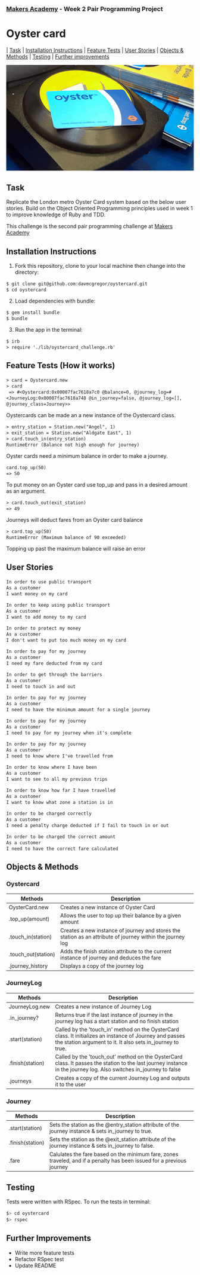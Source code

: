 ### [Makers Academy](http://www.makersacademy.com) - Week 2 Pair Programming Project

# Oyster card 

| [Task](#Task) | [Installation Instructions](#Installation) | [Feature Tests](#Feature_Tests) | [User Stories](#Story) | [Objects & Methods](#Methods) | [Testing](#Testing) | [Further improvements](#Further_Improvements)

![oystercard](oystercard.jpeg)

## <a name="Task">Task</a>

Replicate the London metro Oyster Card system based on the below user stories. Build on the Object Oriented Programming principles used in week 1 to improve knowledge of Ruby and TDD.   

This challenge is the second pair programming challenge at [Makers Academy](https://github.com/makersacademy)

## <a name="Installation">Installation Instructions</a>

1. Fork this repository, clone to your local machine then change into the directory:
```
$ git clone git@github.com:davmcgregor/oystercard.git
$ cd oystercard
```
2. Load dependencies with bundle:
```
$ gem install bundle
$ bundle
```
3. Run the app in the terminal:

```Shell
$ irb
> require './lib/oystercard_challenge.rb'
```

## <a name="Feature_Tests">Feature Tests (How it works)</a>

```
> card = Oystercard.new
> card
 => #<Oystercard:0x00007fac7618a7c0 @balance=0, @journey_log=#<JourneyLog:0x00007fac7618a748 @in_journey=false, @journey_log=[], @journey_class=Journey>> 
```
Oystercards can be made an a new instance of the Oystercard class.
```
> entry_station = Station.new("Angel", 1)
> exit_station = Station.new("Aldgate East", 1)
> card.touch_in(entry_station)
RuntimeError (Balance not high enough for journey)
```
Oyster cards need a minimum balance in order to make a journey.
```
card.top_up(50)
=> 50 
```
To put money on an Oyster card use top_up and pass in a desired amount as an argument.
```
> card.touch_out(exit_station)
=> 49 
```
Journeys will deduct fares from an Oyster card balance
```
> card.top_up(50)
RuntimeError (Maximum balance of 90 exceeded)
```
Topping up past the maximum balance will raise an error

## <a name="Story">User Stories</a>

```
In order to use public transport
As a customer
I want money on my card
```
```
In order to keep using public transport
As a customer
I want to add money to my card
```
```
In order to protect my money
As a customer
I don't want to put too much money on my card
```
```
In order to pay for my journey
As a customer
I need my fare deducted from my card
```
```
In order to get through the barriers
As a customer
I need to touch in and out
```
```
In order to pay for my journey
As a customer
I need to have the minimum amount for a single journey
```
```
In order to pay for my journey
As a customer
I need to pay for my journey when it's complete
```
```
In order to pay for my journey
As a customer
I need to know where I've travelled from
```
```
In order to know where I have been
As a customer
I want to see to all my previous trips
```
```
In order to know how far I have travelled
As a customer
I want to know what zone a station is in
```
```
In order to be charged correctly
As a customer
I need a penalty charge deducted if I fail to touch in or out
```
```
In order to be charged the correct amount
As a customer
I need to have the correct fare calculated
```
## <a name="Methods">Objects & Methods</a>

### Oystercard

| Methods | Description |
| --- | --- |
| OysterCard.new     | Creates a new instance of Oyster Card                                                                |
| .top_up(amount)    | Allows the user to top up their balance by a given amount                                            |
| .touch_in(station) | Creates a new instance of journey and stores the station as an attribute of journey within the journey log |
| .touch_out(station)| Adds the finish station attribute to the current instance of journey and deduces the fare            |
| .journey_history   | Displays a copy of the journey log|

### JourneyLog

| Methods | Description |
| --- | --- |
| JourneyLog.new | Creates a new instance of Journey Log |
| .in_journey? | Returns true if the last instance of journey in the journey log has a start station and no finish station | 
| .start(station) | Called by the 'touch_in' method on the OysterCard class. It initializes an instance of Journey and passes the station argument to it. It also sets in_journey to true. |
|.finish(station) | Called by the 'touch_out' method on the OysterCard class. It passes the station to the last journey instance in the journey log. Also switches in_journey to false |
| .journeys | Creates a copy of the current Journey Log and outputs it to the user |

### Journey

| Methods | Description |
| --- | --- |
| .start(station) | Sets the station as the @entry_station attribute of the journey instance & sets in_journey to true.
| .finish(station) | Sets the station as the @exit_station attribute of the journey instance & sets in_journey to false.
| .fare | Calulates the fare based on the minimum fare, zones traveled, and if a penalty has been issued for a previous journey |

## <a name="Testing">Testing</a>

Tests were written with RSpec. To run the tests in terminal: 

```bash
$> cd oystercard
$> rspec
```

## <a name="Further_Improvements">Further Improvements</a>

* Write more feature tests
* Refactor RSpec test
* Update README